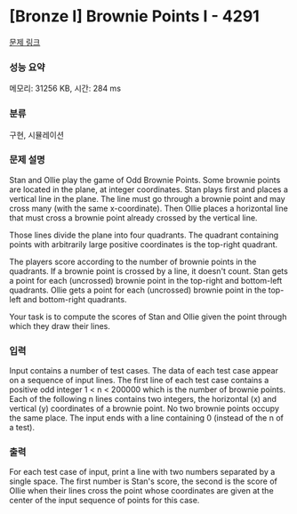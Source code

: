# [Bronze I] Brownie Points I - 4291 

[문제 링크](https://www.acmicpc.net/problem/4291) 

### 성능 요약

메모리: 31256 KB, 시간: 284 ms

### 분류

구현, 시뮬레이션

### 문제 설명

<p>Stan and Ollie play the game of Odd Brownie Points. Some brownie points are located in the plane, at integer coordinates. Stan plays first and places a vertical line in the plane. The line must go through a brownie point and may cross many (with the same x-coordinate). Then Ollie places a horizontal line that must cross a brownie point already crossed by the vertical line.</p>

<p>Those lines divide the plane into four quadrants. The quadrant containing points with arbitrarily large positive coordinates is the top-right quadrant.</p>

<p>The players score according to the number of brownie points in the quadrants. If a brownie point is crossed by a line, it doesn't count. Stan gets a point for each (uncrossed) brownie point in the top-right and bottom-left quadrants. Ollie gets a point for each (uncrossed) brownie point in the top-left and bottom-right quadrants.</p>

<p>Your task is to compute the scores of Stan and Ollie given the point through which they draw their lines.</p>

### 입력 

 <p>Input contains a number of test cases. The data of each test case appear on a sequence of input lines. The first line of each test case contains a positive odd integer 1 < n < 200000 which is the number of brownie points. Each of the following n lines contains two integers, the horizontal (x) and vertical (y) coordinates of a brownie point. No two brownie points occupy the same place. The input ends with a line containing 0 (instead of the n of a test).</p>

### 출력 

 <p>For each test case of input, print a line with two numbers separated by a single space. The first number is Stan's score, the second is the score of Ollie when their lines cross the point whose coordinates are given at the center of the input sequence of points for this case.</p>

